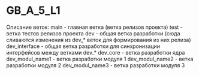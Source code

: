 # GB_A_5_L1

Описание веток:
main - главная ветка (ветка релизов проекта)
test - ветка тестов релизов проекта
dev - общая ветка разработки (сюда сливаются изменения из dev_* веток для формирования из них релиза)
dev_interface - общая ветка разработки для синхронизации интерфейсов между ветками dev_*
dev_core - ветка разработки ядра
dev_modul_name1 - ветка разработки модуля 1
dev_modul_name2 - ветка разработки модуля 2
dev_modul_name3 - ветка разработки модуля 3
